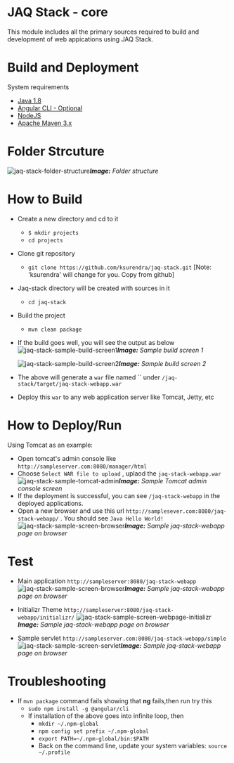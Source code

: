 # JAQ Stack - core
This module includes all the primary sources required to build and development of web appications using JAQ Stack. 

# Build and Deployment
System requirements
* [Java 1.8](http://www.oracle.com/technetwork/java/javase/downloads/jdk8-downloads-2133151.html)
* [Angular CLI - Optional](https://cli.angular.io/)
* [NodeJS](https://nodejs.org/en/download/)
* [Apache Maven 3.x](https://maven.apache.org/download.cgi)

# Folder Strcuture

![jaq-stack-folder-structure](https://user-images.githubusercontent.com/902972/39322677-4277b364-4950-11e8-8de4-7c311a51511e.png)***Image:*** *Folder structure*


# How to Build

* Create a new directory and cd to it
  * `$ mkdir projects`
  * `cd projects`
* Clone git repository  
  * `git clone https://github.com/ksurendra/jaq-stack.git` [Note: 'ksurendra' will change for you. Copy from github]
* Jaq-stack directory will be created with sources in it
  * `cd jaq-stack`
* Build the project
  * `mvn clean package`
* If the build goes well, you will see the output as below
  ![jaq-stack-sample-build-screen1](https://user-images.githubusercontent.com/902972/39282460-15835c04-48cf-11e8-8f04-2c4d699ac843.png)***Image:*** *Sample build screen 1*
  
  ![jaq-stack-sample-build-screen2](https://user-images.githubusercontent.com/902972/39282459-156fa466-48cf-11e8-8c3f-ecc852b4d2df.png)***Image:*** *Sample build screen 2*
* The above will generate a `war` file named `` under `/jaq-stack/target/jaq-stack-webapp.war`
* Deploy this `war` to any web application server like Tomcat, Jetty, etc

# How to Deploy/Run

Using Tomcat as an example:
* Open tomcat's admin console like `http://sampleserver.com:8080/manager/html` 
* Choose `Select WAR file to upload` , uplaod the `jaq-stack-webapp.war`
  ![jaq-stack-sample-tomcat-admin](https://user-images.githubusercontent.com/902972/39284635-dfe0e0b6-48d9-11e8-9211-c5650ff5e8a3.png)***Image:*** *Sample Tomcat admin console screen*
* If the deployment is successful, you can see `/jaq-stack-webapp` in the deployed applications.
* Open a new browser and use this url `http://samplesever.com:8080/jaq-stack-webapp/` . You should see `Java Hello World!`
  ![jaq-stack-sample-screen-browser](https://user-images.githubusercontent.com/902972/39284861-0d430d80-48db-11e8-8b96-16719b595e96.png)***Image:*** *Sample jaq-stack-webapp page on browser*

# Test
* Main application `http://sampleserver:8080/jaq-stack-webapp`
  ![jaq-stack-sample-screen-browser](https://user-images.githubusercontent.com/902972/39284861-0d430d80-48db-11e8-8b96-16719b595e96.png)***Image:*** *Sample jaq-stack-webapp page on browser*

* Initializr Theme `http://sampleserver:8080/jaq-stack-webapp/initializr/` 
  ![jaq-stack-sample-screen-webpage-initializr](https://user-images.githubusercontent.com/902972/39284979-a9010d44-48db-11e8-9914-bb0a41ad601c.png)***Image:*** *Sample jaq-stack-webapp page on browser*

* Sample servlet `http://sampleserver.com:8080/jaq-stack-webapp/simple`
  ![jaq-stack-sample-screen-servlet](https://user-images.githubusercontent.com/902972/39284983-aeb1daac-48db-11e8-93c6-c3169d0de848.png)***Image:*** *Sample jaq-stack-webapp page on browser*


# Troubleshooting
* If `mvn package` command fails showing that **ng** fails,then run try this
  * `sudo npm install -g @angular/cli`
  * If installation of the above goes into infinite loop, then
    * `mkdir ~/.npm-global`
    * `npm config set prefix ~/.npm-global`
    * `export PATH=~/.npm-global/bin:$PATH`
    * Back on the command line, update your system variables: `source ~/.profile`






